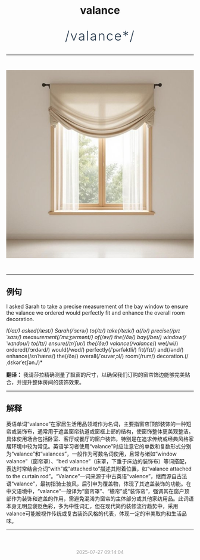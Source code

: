 <div align="center">

# valance

<div style="margin: 30px 0;">
<h1 style="font-size: 2.5em; font-weight: 300; letter-spacing: 2px; margin: 0; color: #2c3e50;">
/valance*/
</h1>
</div>

</div>

---

<div align="center" style="margin: 40px 0;">

![valance](images/valance.png)

</div>

---

## 例句

I asked Sarah to take a precise measurement of the bay window to ensure the valance we ordered would perfectly fit and enhance the overall room decoration.

*I(/aɪ/) asked(/æst/) Sarah(/ˈsɛrə/) to(/tɪ/) take(/teɪk/) a(/ə/) precise(/prɪˈsaɪs/) measurement(/ˈmɛʒərmənt/) of(/əv/) the(/ðə/) bay(/beɪ/) window(/ˈwɪndoʊ/) to(/tɪ/) ensure(/ɪnˈʃʊr/) the(/ðə/) valance(/valance*/) we(/wi/) ordered(/ˈɔrdərd/) would(/wʊd/) perfectly(/ˈpərfəktli/) fit(/fɪt/) and(/ənd/) enhance(/ɛnˈhæns/) the(/ðə/) overall(/ˈoʊvərˌɔl/) room(/rum/) decoration.(/ˌdɛkərˈeɪʃən./)*

**翻译：** 我请莎拉精确测量了飘窗的尺寸，以确保我们订购的窗帘饰边能够完美贴合，并提升整体房间的装饰效果。

---

## 解释

英语单词“valance”在家居生活用品领域作为名词，主要指窗帘顶部装饰的一种短帘或装饰布，通常用于遮盖窗帘轨道或窗框上部的结构，使窗饰整体更美观整洁。具体使用场合包括卧室、客厅或餐厅的窗户装饰，特别是在追求传统或经典风格家居环境中较为常见。英语学习者使用“valance”时应注意它的单数和复数形式分别为“valance”和“valances”，一般作为可数名词使用，且常与诸如“window valance”（窗帘罩）、“bed valance”（床罩，下垂于床边的装饰布）等词搭配，表达时常结合介词“with”或“attached to”描述其附着位置，如“valance attached to the curtain rod”。“Valance”一词来源于中古英语“valence”，继而源自古法语“valance”，最初指骑士披风，后引申为覆盖物，体现了其遮盖装饰的功能。在中文语境中，“valance”一般译为“窗帘罩”、“檐帘”或“装饰帘”，强调其在窗户顶部作为装饰和遮盖的作用，需避免混淆为窗帘的主体部分或其他家纺用品。此词语本身无明显褒贬色彩，多为中性词汇，但在现代简约装修流行趋势中，采用valance可能被视作传统或复古装饰风格的代表，体现一定的审美取向和生活品味。


---

<div align="center" style="margin-top: 50px;">
<small style="color: #999; font-size: 0.9em;">2025-07-27 09:14:04</small>
</div>
